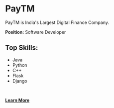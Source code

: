 # PayTM
PayTM is India's Largest Digital Finance Company.
<br>

**Position:** Software Developer

## Top Skills:

- Java
- Python
- C++
- Flask
- Django
<br>

**[<i class="fa-solid fa-circle-info"></i> Learn More](../pages/experience.html)**
